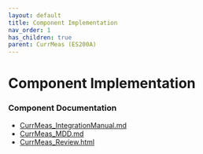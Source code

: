 ```yaml
---
layout: default
title: Component Implementation
nav_order: 1
has_children: true
parent: CurrMeas (ES200A)
---
```

# Component Implementation
### Component Documentation

- [CurrMeas_IntegrationManual.md](doc/CurrMeas_IntegrationManual.md)
- [CurrMeas_MDD.md](doc/CurrMeas_MDD.md)
- [CurrMeas_Review.html](doc/CurrMeas_Review.html)

